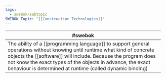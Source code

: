 ```yaml
---
tags:
  - swebok/subtopic
SWEBOK_Topic: "[[Construction Technologies]]"
---
```


| #swebok                                                                                                                                                                                                                                                                                                               |
| --------------------------------------------------------------------------------------------------------------------------------------------------------------------------------------------------------------------------------------------------------------------------------------------------------------------- |
| The ability of a [[programming language]] to support general operations without knowing until runtime what kind of concrete objects the [[software]] will include. Because the program does not know the exact types of the objects in advance, the exact behaviour is determined at runtime (called dynamic binding) |
